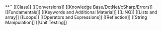**``
[[Class]]
[[Conversions]]
[[Knowledge Base/DotNet/cSharp/Errors]]
[[Fundamentals]]
[[Keywords and Additional Material]]
[[LINQ]]
[[Lists and array]]
[[Loops]]
[[Operators and Expressions]]
[[Reflection]]
[[String Manipulation]]
[[Unit Testing]]
